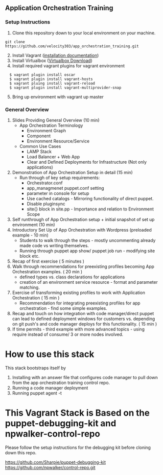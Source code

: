 ## Application Orchestration Training

### Setup Instructions

1. Clone this repository down to your local environment on your machine.
```
git clone https://github.com/velocity303/app_orchestration_training.git
```
2. Install Vagrant ([installation documentation](https://docs.vagrantup.com/v2/installation/))
3. Install Virtualbox ([Virtualbox Download](https://www.virtualbox.org/wiki/Downloads))
4. Install required vagrant plugins for vagrant environment
```
  $ vagrant plugin install oscar
  $ vagrant plugin install vagrant-hosts
  $ vagrant pluing install vagrant-reload
  $ vagrant plugin install vagrant-multiprovider-snap
```

5. Bring up environment with vagrant up master

### General Overview
 1. Slides Providing General Overview (10 min)
    - App Orchestration Terminology
      - Environment Graph
      - Component
      - Environment Resource/Service
    - Common Use Cases
      - LAMP Stack
      - Load Balancer + Web App
      - Clear and Defined Deployments for Infrastructure (Not only applications)
 2. Demonstration of App Orchestration Setup in detail (15 min)
    - Run through of key setup requirements:
      - Orchestrator.conf
      - app_managmenet puppet.conf setting
      - parameter in console for setup
      - Use cached catalogs - Mirroring functionality of direct puppet.
      - Disable pluginsync
      - site{} block in site.pp - Importance and relation to Environment Scope
 3. Self runthrough of App Orchestration setup + initial snapshot of set up environment (10 min)
 4. Introductory Set Up of App Orchestration with Wordpress (preloaded example - 10 min)
    - Students to walk through the steps - mostly uncommenting already made code vs writing themselves.
    - Running through puppet app show/ puppet job run - modifying site block etc.
 5. Recap of first exercise ( 5 minutes )
 6. Walk through recommendations for preexisting profiles becoming App Orchestration examples. ( 20 min )
    - defined types vs. class declarations for applications
    - creation of an environment service resource - format and parameter matching.
 7. Exercise of transforming existing profiles to work with Application Orchestration ( 15 min )
    - Recommendation for integrating preexisting profiles for app orchestration - find some simple examples.
 8. Recap and touch on how integration with code manager/direct puppet can lead to defined deployment windows for customers vs. depending on git push's and code manager deploys for this functionality. ( 15 min )
 9. If time permits - third example with more advanced topics - using require instead of consume/ 3 or more nodes involved.

# How to use this stack

This stack bootstraps itself by

1. Installing with an answer file that configures code manager to pull down from the app orchestration training control repo. 
2. Running a code manager deployment
3. Running puppet agent -t

# This Vagrant Stack is Based on the puppet-debugging-kit and npwalker-control-repo

Please follow the setup instructions for the debugging kit before cloning down this repo.

https://github.com/Sharpie/puppet-debugging-kit
https://github.com/npwalker/control-repo.git
